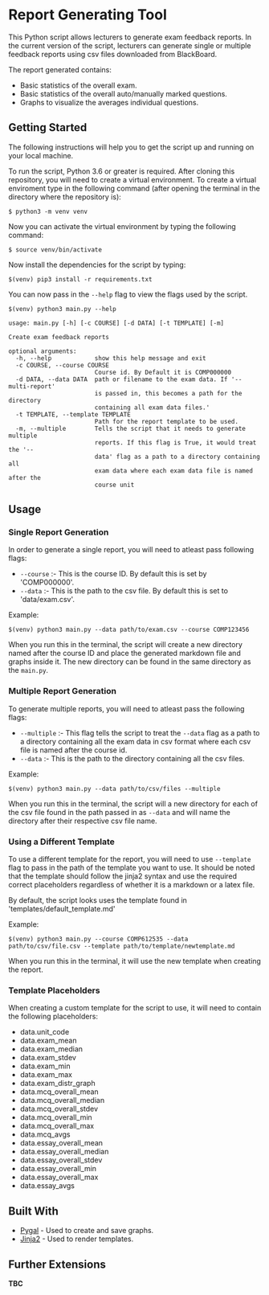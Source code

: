 # Report Generating Tool

This Python script allows lecturers to generate exam feedback reports. In the current version of the script, lecturers can generate single or multiple feedback reports using csv files downloaded from BlackBoard.

The report generated contains:
* Basic statistics of the overall exam.
* Basic statistics of the overall auto/manually marked questions.
* Graphs to visualize the averages individual questions.

## Getting Started
The following instructions will help you to get the script up and running on your local machine.

To run the script, Python 3.6 or greater is required. After cloning this repository, you will need to create a virtual environment. To create a virtual enviroment type in the following command (after opening the terminal in the directory where the repository is):
```
$ python3 -m venv venv
```

Now you can activate the virtual environment by typing the following command:
```
$ source venv/bin/activate
```

Now install the dependencies for the script by typing:
```
$(venv) pip3 install -r requirements.txt
```

You can now pass in the `--help` flag to view the flags used by the script.

```
$(venv) python3 main.py --help

usage: main.py [-h] [-c COURSE] [-d DATA] [-t TEMPLATE] [-m]

Create exam feedback reports

optional arguments:
  -h, --help            show this help message and exit
  -c COURSE, --course COURSE
                        Course id. By Default it is COMP000000
  -d DATA, --data DATA  path or filename to the exam data. If '--multi-report'
                        is passed in, this becomes a path for the directory
                        containing all exam data files.'
  -t TEMPLATE, --template TEMPLATE
                        Path for the report template to be used.
  -m, --multiple        Tells the script that it needs to generate multiple
                        reports. If this flag is True, it would treat the '--
                        data' flag as a path to a directory containing all
                        exam data where each exam data file is named after the
                        course unit
```

## Usage

### Single Report Generation
In order to generate a single report, you will need to atleast pass following flags:
* `--course` :- This is the course ID. By default this is set by 'COMP000000'.
* `--data` :- This is the path to the csv file. By default this is set to 'data/exam.csv'.

Example:
```
$(venv) python3 main.py --data path/to/exam.csv --course COMP123456
```

When you run this in the terminal, the script will create a new directory named after the course ID and place the generated markdown file and graphs inside it. The new directory can be found in the same directory as the `main.py`.

### Multiple Report Generation
To generate multiple reports, you will need to atleast pass the following flags:
* `--multiple` :- This flag tells the script to treat the `--data` flag as a path to a directory containing all the exam data in csv format where each csv file is named after the course id.
* `--data` :- This is the path to the directory containing all the csv files.

Example:
```
$(venv) python3 main.py --data path/to/csv/files --multiple
```
When you run this in the terminal, the script will a new directory for each of the csv file found in the path passed in as `--data` and will name the directory after their respective csv file name.

### Using a Different Template
To use a different template for the report, you will need to use `--template` flag to pass in the path of the template you want to use. It should be noted that the template should follow the jinja2 syntax and use the required correct placeholders regardless of whether it is a markdown or a latex file.

By default, the script looks uses the template found in 'templates/default_template.md'

Example:
```
$(venv) python3 main.py --course COMP612535 --data path/to/csv/file.csv --template path/to/template/newtemplate.md
```

When you run this in the terminal, it will use the new template when creating the report.

### Template Placeholders
When creating a custom template for the script to use, it will need to contain the following placeholders:

* data.unit_code
* data.exam_mean
* data.exam_median
* data.exam_stdev
* data.exam_min
* data.exam_max
* data.exam_distr_graph
* data.mcq_overall_mean
* data.mcq_overall_median
* data.mcq_overall_stdev
* data.mcq_overall_min
* data.mcq_overall_max
* data.mcq_avgs
* data.essay_overall_mean
* data.essay_overall_median
* data.essay_overall_stdev
* data.essay_overall_min
* data.essay_overall_max
* data.essay_avgs

## Built With

* [Pygal](http://www.pygal.org/en/stable/documentation/) - Used to create and save graphs.
* [Jinja2](https://jinja.palletsprojects.com/en/2.11.x/) - Used to render templates.

## Further Extensions
__TBC__